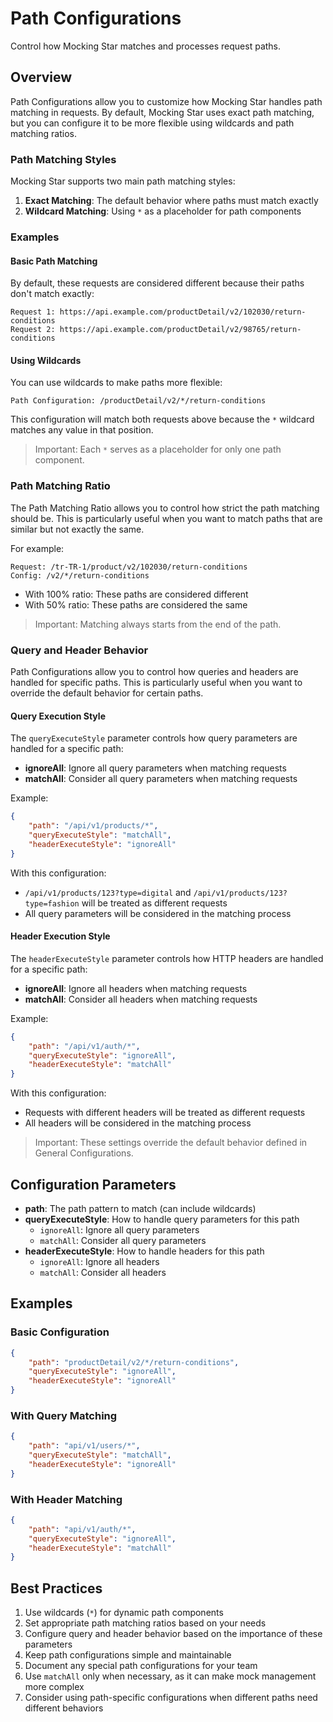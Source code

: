 # Path Configurations

Control how Mocking Star matches and processes request paths.

## Overview

Path Configurations allow you to customize how Mocking Star handles path matching in requests. By default, Mocking Star uses exact path matching, but you can configure it to be more flexible using wildcards and path matching ratios.

### Path Matching Styles

Mocking Star supports two main path matching styles:

1. **Exact Matching**: The default behavior where paths must match exactly
2. **Wildcard Matching**: Using `*` as a placeholder for path components

### Examples

#### Basic Path Matching

By default, these requests are considered different because their paths don't match exactly:

```
Request 1: https://api.example.com/productDetail/v2/102030/return-conditions
Request 2: https://api.example.com/productDetail/v2/98765/return-conditions
```

#### Using Wildcards

You can use wildcards to make paths more flexible:

```
Path Configuration: /productDetail/v2/*/return-conditions
```

This configuration will match both requests above because the `*` wildcard matches any value in that position.

> Important: Each `*` serves as a placeholder for only one path component.

### Path Matching Ratio

The Path Matching Ratio allows you to control how strict the path matching should be. This is particularly useful when you want to match paths that are similar but not exactly the same.

For example:

```
Request: /tr-TR-1/product/v2/102030/return-conditions
Config: /v2/*/return-conditions
```

- With 100% ratio: These paths are considered different
- With 50% ratio: These paths are considered the same

> Important: Matching always starts from the end of the path.

### Query and Header Behavior

Path Configurations allow you to control how queries and headers are handled for specific paths. This is particularly useful when you want to override the default behavior for certain paths.

#### Query Execution Style

The `queryExecuteStyle` parameter controls how query parameters are handled for a specific path:

- **ignoreAll**: Ignore all query parameters when matching requests
- **matchAll**: Consider all query parameters when matching requests

Example:
```json
{
    "path": "/api/v1/products/*",
    "queryExecuteStyle": "matchAll",
    "headerExecuteStyle": "ignoreAll"
}
```

With this configuration:
- `/api/v1/products/123?type=digital` and `/api/v1/products/123?type=fashion` will be treated as different requests
- All query parameters will be considered in the matching process

#### Header Execution Style

The `headerExecuteStyle` parameter controls how HTTP headers are handled for a specific path:

- **ignoreAll**: Ignore all headers when matching requests
- **matchAll**: Consider all headers when matching requests

Example:
```json
{
    "path": "/api/v1/auth/*",
    "queryExecuteStyle": "ignoreAll",
    "headerExecuteStyle": "matchAll"
}
```

With this configuration:
- Requests with different headers will be treated as different requests
- All headers will be considered in the matching process

> Important: These settings override the default behavior defined in General Configurations.

## Configuration Parameters

- **path**: The path pattern to match (can include wildcards)
- **queryExecuteStyle**: How to handle query parameters for this path
  - `ignoreAll`: Ignore all query parameters
  - `matchAll`: Consider all query parameters
- **headerExecuteStyle**: How to handle headers for this path
  - `ignoreAll`: Ignore all headers
  - `matchAll`: Consider all headers

## Examples

### Basic Configuration

```json
{
    "path": "productDetail/v2/*/return-conditions",
    "queryExecuteStyle": "ignoreAll",
    "headerExecuteStyle": "ignoreAll"
}
```

### With Query Matching

```json
{
    "path": "api/v1/users/*",
    "queryExecuteStyle": "matchAll",
    "headerExecuteStyle": "ignoreAll"
}
```

### With Header Matching

```json
{
    "path": "api/v1/auth/*",
    "queryExecuteStyle": "ignoreAll",
    "headerExecuteStyle": "matchAll"
}
```

## Best Practices

1. Use wildcards (`*`) for dynamic path components
2. Set appropriate path matching ratios based on your needs
3. Configure query and header behavior based on the importance of these parameters
4. Keep path configurations simple and maintainable
5. Document any special path configurations for your team
6. Use `matchAll` only when necessary, as it can make mock management more complex
7. Consider using path-specific configurations when different paths need different behaviors
